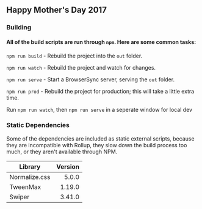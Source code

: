 ## Happy Mother's Day 2017

### Building

#### All of the build scripts are run through `npm`. Here are some common tasks:

`npm run build` - Rebuild the project into the `out` folder.

`npm run watch` - Rebuild the project and watch for changes.

`npm run serve` - Start a BrowserSync server, serving the `out` folder.

`npm run prod`  - Rebuild the project for production; this will take a little extra time.


Run `npm run watch`, then `npm run serve` in a seperate window for local dev

### Static Dependencies

Some of the dependencies are included as static external scripts, because they are incompatible with Rollup, they slow down the build process too much, or they aren't available through NPM.

| Library         | Version |
| --------------- | -------:|
| Normalize.css   | 5.0.0   |
| TweenMax        | 1.19.0  |
| Swiper          | 3.41.0  |
